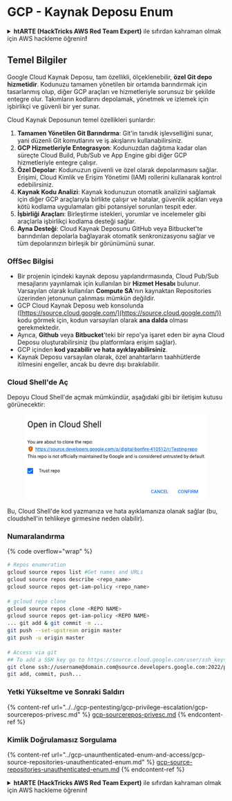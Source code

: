 # GCP - Kaynak Deposu Enum

<details>

<summary><strong>htARTE (HackTricks AWS Red Team Expert)</strong> ile sıfırdan kahraman olmak için AWS hackleme öğrenin<strong>!</strong></summary>

HackTricks'i desteklemenin diğer yolları:

* Şirketinizi HackTricks'te **reklamınızı görmek** veya **HackTricks'i PDF olarak indirmek** için [**ABONELİK PLANLARI**](https://github.com/sponsors/carlospolop)'na göz atın!
* [**Resmi PEASS & HackTricks ürünlerini**](https://peass.creator-spring.com) edinin
* [**The PEASS Ailesi'ni**](https://opensea.io/collection/the-peass-family) keşfedin, özel [**NFT'lerimiz**](https://opensea.io/collection/the-peass-family) koleksiyonumuz
* 💬 [**Discord grubuna**](https://discord.gg/hRep4RUj7f) veya [**telegram grubuna**](https://t.me/peass) **katılın** veya **Twitter** 🐦 [**@carlospolopm**](https://twitter.com/carlospolopm)'u **takip edin**.
* **Hacking hilelerinizi** [**HackTricks**](https://github.com/carlospolop/hacktricks) ve [**HackTricks Cloud**](https://github.com/carlospolop/hacktricks-cloud) github reposuna **PR göndererek** paylaşın.

</details>

## Temel Bilgiler <a href="#reviewing-cloud-git-repositories" id="reviewing-cloud-git-repositories"></a>

Google Cloud Kaynak Deposu, tam özellikli, ölçeklenebilir, **özel Git depo hizmetidir**. Kodunuzu tamamen yönetilen bir ortamda barındırmak için tasarlanmış olup, diğer GCP araçları ve hizmetleriyle sorunsuz bir şekilde entegre olur. Takımların kodlarını depolamak, yönetmek ve izlemek için işbirlikçi ve güvenli bir yer sunar.

Cloud Kaynak Deposunun temel özellikleri şunlardır:

1. **Tamamen Yönetilen Git Barındırma**: Git'in tanıdık işlevselliğini sunar, yani düzenli Git komutlarını ve iş akışlarını kullanabilirsiniz.
2. **GCP Hizmetleriyle Entegrasyon**: Kodunuzdan dağıtıma kadar olan süreçte Cloud Build, Pub/Sub ve App Engine gibi diğer GCP hizmetleriyle entegre çalışır.
3. **Özel Depolar**: Kodunuzun güvenli ve özel olarak depolanmasını sağlar. Erişimi, Cloud Kimlik ve Erişim Yönetimi (IAM) rollerini kullanarak kontrol edebilirsiniz.
4. **Kaynak Kodu Analizi**: Kaynak kodunuzun otomatik analizini sağlamak için diğer GCP araçlarıyla birlikte çalışır ve hatalar, güvenlik açıkları veya kötü kodlama uygulamaları gibi potansiyel sorunları tespit eder.
5. **İşbirliği Araçları**: Birleştirme istekleri, yorumlar ve incelemeler gibi araçlarla işbirlikçi kodlama desteği sağlar.
6. **Ayna Desteği**: Cloud Kaynak Deposunu GitHub veya Bitbucket'te barındırılan depolarla bağlayarak otomatik senkronizasyonu sağlar ve tüm depolarınızın birleşik bir görünümünü sunar.

### OffSec Bilgisi <a href="#reviewing-cloud-git-repositories" id="reviewing-cloud-git-repositories"></a>

* Bir projenin içindeki kaynak deposu yapılandırmasında, Cloud Pub/Sub mesajlarını yayınlamak için kullanılan bir **Hizmet Hesabı** bulunur. Varsayılan olarak kullanılan **Compute SA**'nın kaynaktan Repositories üzerinden jetonunun çalınması mümkün değildir.
* GCP Cloud Kaynak Deposu web konsolunda ([https://source.cloud.google.com/](https://source.cloud.google.com/)) kodu görmek için, kodun varsayılan olarak **ana dalda** olması gerekmektedir.
* Ayrıca, **Github** veya **Bitbucket**'teki bir repo'ya işaret eden bir ayna Cloud Deposu oluşturabilirsiniz (bu platformlara erişim sağlar).
* GCP içinden **kod yazabilir ve hata ayıklayabilirsiniz**.
* Kaynak Deposu varsayılan olarak, özel anahtarların taahhütlerde itilmesini engeller, ancak bu devre dışı bırakılabilir.

### Cloud Shell'de Aç

Depoyu Cloud Shell'de açmak mümkündür, aşağıdaki gibi bir iletişim kutusu görünecektir:

<figure><img src="../../../.gitbook/assets/image (136).png" alt=""><figcaption></figcaption></figure>

Bu, Cloud Shell'de kod yazmanıza ve hata ayıklamanıza olanak sağlar (bu, cloudshell'in tehlikeye girmesine neden olabilir).

### Numaralandırma

{% code overflow="wrap" %}
```bash
# Repos enumeration
gcloud source repos list #Get names and URLs
gcloud source repos describe <repo_name>
gcloud source repos get-iam-policy <repo_name>

# gcloud repo clone
gcloud source repos clone <REPO NAME>
gcloud source repos get-iam-policy <REPO NAME>
... git add & git commit -m ...
git push --set-upstream origin master
git push -u origin master

# Access via git
## To add a SSH key go to https://source.cloud.google.com/user/ssh_keys (no gcloud command)
git clone ssh://username@domain.com@source.developers.google.com:2022/p/<proj-name>/r/<repo-name>
git add, commit, push...
```
### Yetki Yükseltme ve Sonraki Saldırı

{% content-ref url="../../gcp-pentesting/gcp-privilege-escalation/gcp-sourcerepos-privesc.md" %}
[gcp-sourcerepos-privesc.md](../../gcp-pentesting/gcp-privilege-escalation/gcp-sourcerepos-privesc.md)
{% endcontent-ref %}

### Kimlik Doğrulamasız Sorgulama

{% content-ref url="../gcp-unaunthenticated-enum-and-access/gcp-source-repositories-unauthenticated-enum.md" %}
[gcp-source-repositories-unauthenticated-enum.md](../gcp-unaunthenticated-enum-and-access/gcp-source-repositories-unauthenticated-enum.md)
{% endcontent-ref %}

<details>

<summary><strong>htARTE (HackTricks AWS Red Team Expert)</strong> ile sıfırdan kahraman olmak için AWS hackleme öğrenin<strong>!</strong></summary>

HackTricks'ı desteklemenin diğer yolları:

* Şirketinizi HackTricks'te **reklamınızı görmek** veya HackTricks'i **PDF olarak indirmek** için [**ABONELİK PLANLARI**](https://github.com/sponsors/carlospolop)'na göz atın!
* [**Resmi PEASS & HackTricks ürünlerini**](https://peass.creator-spring.com) edinin
* Özel [**NFT'lerden**](https://opensea.io/collection/the-peass-family) oluşan koleksiyonumuz [**The PEASS Family**](https://opensea.io/collection/the-peass-family)'yi keşfedin
* 💬 [**Discord grubuna**](https://discord.gg/hRep4RUj7f) veya [**telegram grubuna**](https://t.me/peass) **katılın** veya **Twitter** 🐦 [**@carlospolopm**](https://twitter.com/carlospolopm)'u **takip edin**.
* **Hacking hilelerinizi** [**HackTricks**](https://github.com/carlospolop/hacktricks) ve [**HackTricks Cloud**](https://github.com/carlospolop/hacktricks-cloud) github reposuna **PR göndererek** paylaşın.

</details>
